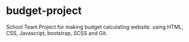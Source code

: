 # budget-project

School Team Project for making budget calculating website. 
using HTML, CSS, Javascript, bootstrap, SCSS and Git.
